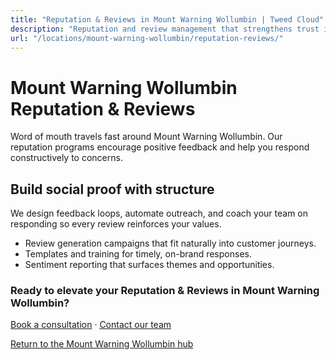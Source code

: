 ```yaml
---
title: "Reputation & Reviews in Mount Warning Wollumbin | Tweed Cloud"
description: "Reputation and review management that strengthens trust in Mount Warning Wollumbin."
url: "/locations/mount-warning-wollumbin/reputation-reviews/"
---
```


# Mount Warning Wollumbin Reputation & Reviews

Word of mouth travels fast around Mount Warning Wollumbin. Our reputation programs encourage positive feedback and help you respond constructively to concerns.

## Build social proof with structure

We design feedback loops, automate outreach, and coach your team on responding so every review reinforces your values.

- Review generation campaigns that fit naturally into customer journeys.
- Templates and training for timely, on-brand responses.
- Sentiment reporting that surfaces themes and opportunities.

### Ready to elevate your Reputation & Reviews in Mount Warning Wollumbin?

[Book a consultation](/consultation/) · [Contact our team](/contact/)

[Return to the Mount Warning Wollumbin hub](/locations/mount-warning-wollumbin/)
